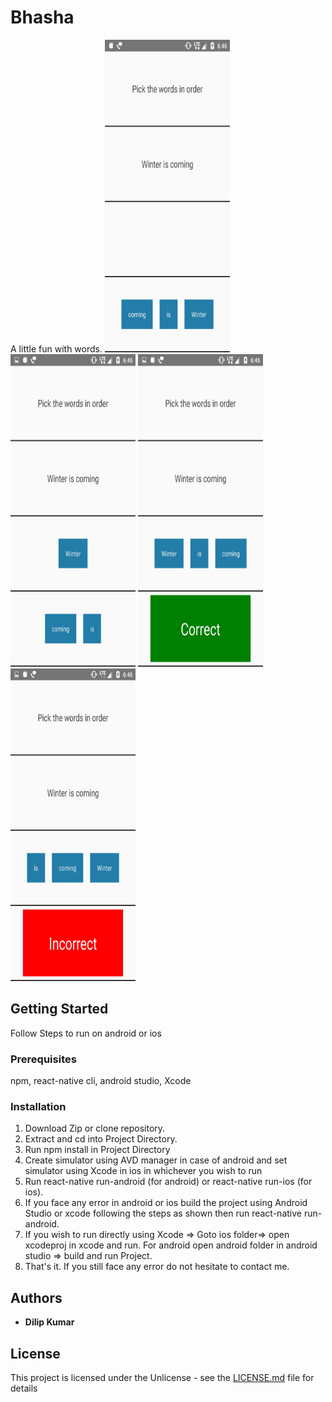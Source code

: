 # Bhasha
A little fun with words.
<img src="/ScreenShots/Start.png"  width="200" height="500">
<img src="/ScreenShots/Onclick.png"  width="200" height="500">
<img src="/ScreenShots/Correct.png"  width="200" height="500">
<img src="/ScreenShots/Incorrect.png"  width="200" height="500">



## Getting Started

Follow Steps to run on android or ios

### Prerequisites

npm, react-native cli, android studio, Xcode

### Installation

1. Download Zip or clone repository.
2. Extract and cd into Project Directory.
3. Run npm install in Project Directory
4. Create simulator using AVD manager in case of android and set simulator using Xcode in ios in whichever you wish to run
5. Run react-native run-android (for android) or react-native run-ios (for ios).
6. If you face any error in android or ios build the project using Android Studio or xcode following the steps as shown then run react-native run-android.
7. If you wish to run directly using Xcode => Goto ios folder=> open xcodeproj in xcode and run. For android open android folder in android studio => build and run Project.
8. That's it. If you still face any error do not hesitate to contact me.

## Authors

- **Dilip Kumar**

## License

This project is licensed under the Unlicense - see the [LICENSE.md](LICENSE.md) file for details
